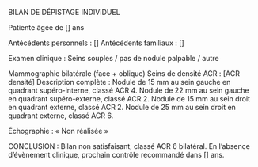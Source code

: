 BILAN DE DÉPISTAGE INDIVIDUEL

Patiente âgée de [] ans

Antécédents personnels : []
Antécédents familiaux : []

Examen clinique :
Seins souples / pas de nodule palpable / autre

Mammographie bilatérale (face + oblique)
Seins de densité ACR : [ACR densité]
Description complète : Nodule de 15 mm au sein gauche en quadrant supéro-interne, classé ACR 4. Nodule de 22 mm au sein gauche en quadrant supéro-externe, classé ACR 2. Nodule de 15 mm au sein droit en quadrant externe, classé ACR 2. Nodule de 25 mm au sein droit en quadrant externe, classé ACR 6.

Échographie : « Non réalisée »

CONCLUSION :
Bilan non satisfaisant, classé ACR 6 bilatéral.
En l’absence d’évènement clinique, prochain contrôle recommandé dans [] ans.

